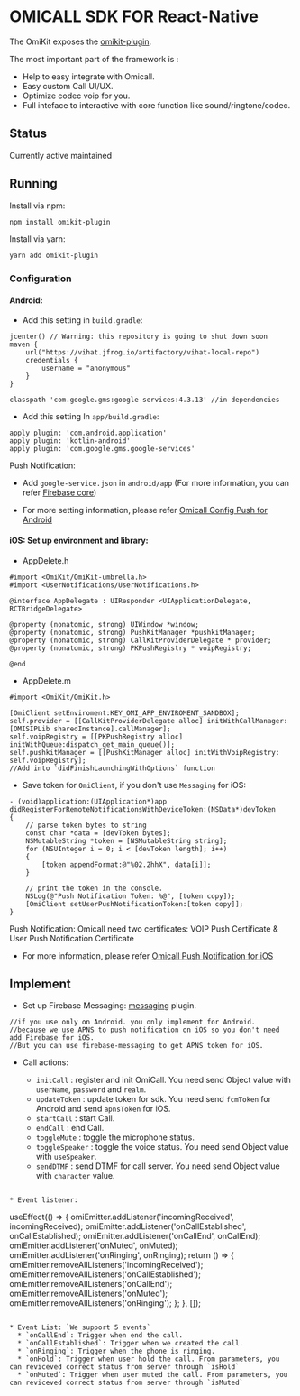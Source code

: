 # OMICALL SDK FOR React-Native

The OmiKit exposes the <a href="https://www.npmjs.com/package/omikit-plugin">omikit-plugin</a>.

The most important part of the framework is :

- Help to easy integrate with Omicall.
- Easy custom Call UI/UX.
- Optimize codec voip for you.
- Full inteface to interactive with core function like sound/ringtone/codec.

## Status

Currently active maintained

## Running

Install via npm:

```sh
npm install omikit-plugin
```

Install via yarn:

```sh
yarn add omikit-plugin
```

### Configuration

#### Android:

- Add this setting in `build.gradle`:

```
jcenter() // Warning: this repository is going to shut down soon
maven {
    url("https://vihat.jfrog.io/artifactory/vihat-local-repo")
    credentials {
        username = "anonymous"
    }
}
```

```
classpath 'com.google.gms:google-services:4.3.13' //in dependencies
```

- Add this setting In `app/build.gradle`:

```
apply plugin: 'com.android.application'
apply plugin: 'kotlin-android'
apply plugin: 'com.google.gms.google-services'
```

Push Notification:

- Add `google-service.json` in `android/app` (For more information, you can refer <a href="https://rnfirebase.io/">Firebase core</a>)

- For more setting information, please refer <a href="https://api.omicall.com/web-sdk/mobile-sdk/android-sdk/cau-hinh-push-notification">Omicall Config Push for Android</a>

#### iOS: Set up environment and library:

- AppDelete.h

```
#import <OmiKit/OmiKit-umbrella.h>
#import <UserNotifications/UserNotifications.h>

@interface AppDelegate : UIResponder <UIApplicationDelegate, RCTBridgeDelegate>

@property (nonatomic, strong) UIWindow *window;
@property (nonatomic, strong) PushKitManager *pushkitManager;
@property (nonatomic, strong) CallKitProviderDelegate * provider;
@property (nonatomic, strong) PKPushRegistry * voipRegistry;

@end

```

- AppDelete.m

```
#import <OmiKit/OmiKit.h>

[OmiClient setEnviroment:KEY_OMI_APP_ENVIROMENT_SANDBOX];
self.provider = [[CallKitProviderDelegate alloc] initWithCallManager: [OMISIPLib sharedInstance].callManager];
self.voipRegistry = [[PKPushRegistry alloc] initWithQueue:dispatch_get_main_queue()];
self.pushkitManager = [[PushKitManager alloc] initWithVoipRegistry: self.voipRegistry];
//Add into `didFinishLaunchingWithOptions` function
```

- Save token for `OmiClient`, if you don't use `Messaging` for iOS:

```
- (void)application:(UIApplication*)app didRegisterForRemoteNotificationsWithDeviceToken:(NSData*)devToken
{
    // parse token bytes to string
    const char *data = [devToken bytes];
    NSMutableString *token = [NSMutableString string];
    for (NSUInteger i = 0; i < [devToken length]; i++)
    {
        [token appendFormat:@"%02.2hhX", data[i]];
    }

    // print the token in the console.
    NSLog(@"Push Notification Token: %@", [token copy]);
    [OmiClient setUserPushNotificationToken:[token copy]];
}

```

Push Notification:
Omicall need two certificates: VOIP Push Certificate & User Push Notification Certificate

- For more information, please refer <a href="https://api.omicall.com/web-sdk/mobile-sdk/ios-sdk/cau-hinh-push-notification">Omicall Push Notification for iOS</a>

## Implement

- Set up Firebase Messaging: <a href="https://rnfirebase.io/messaging/usage">messaging</a> plugin.

```
//if you use only on Android. you only implement for Android.
//because we use APNS to push notification on iOS so you don't need add Firebase for iOS.
//But you can use firebase-messaging to get APNS token for iOS.
```

- Call actions:

  * `initCall` : register and init OmiCall. You need send Object value with `userName`, `password` and `realm`.
  * `updateToken` : update token for sdk. You need send `fcmToken` for Android and send `apnsToken` for iOS.
  * `startCall` : start Call.
  * `endCall` : end Call.
  * `toggleMute` : toggle the microphone status.
  * `toggleSpeaker` : toggle the voice status. You need send Object value with `useSpeaker`.
  * `sendDTMF` : send DTMF for call server. You need send Object value with `character` value.
```

* Event listener:

```
useEffect(() => {
    omiEmitter.addListener('incomingReceived', incomingReceived);
    omiEmitter.addListener('onCallEstablished', onCallEstablished);
    omiEmitter.addListener('onCallEnd', onCallEnd);
    omiEmitter.addListener('onMuted', onMuted);
    omiEmitter.addListener('onRinging', onRinging);
    return () => {
        omiEmitter.removeAllListeners('incomingReceived');
        omiEmitter.removeAllListeners('onCallEstablished');
        omiEmitter.removeAllListeners('onCallEnd');
        omiEmitter.removeAllListeners('onMuted');
        omiEmitter.removeAllListeners('onRinging');
    };
}, []);

```

* Event List: `We support 5 events`
  * `onCallEnd`: Trigger when end the call.
  * `onCallEstablished`: Trigger when we created the call.
  * `onRinging`: Trigger when the phone is ringing.
  * `onHold`: Trigger when user hold the call. From parameters, you can reviceved correct status from server through `isHold`
  * `onMuted`: Trigger when user muted the call. From parameters, you can reviceved correct status from server through `isMuted`
